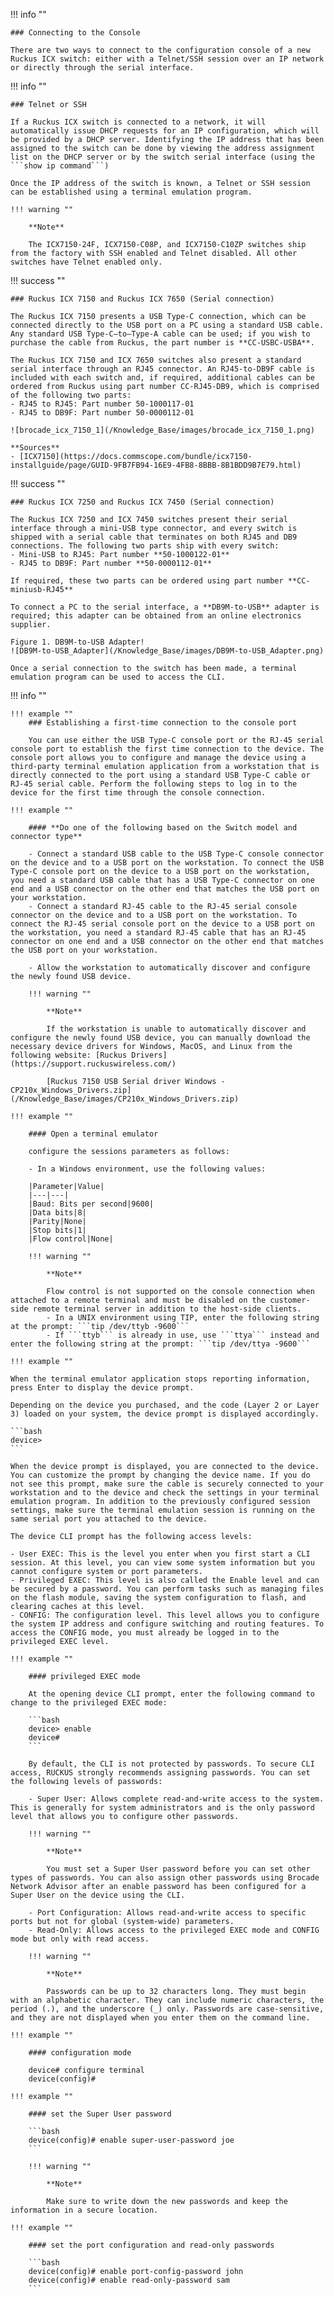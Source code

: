 !!! info ""

    ### Connecting to the Console

    There are two ways to connect to the configuration console of a new Ruckus ICX switch: either with a Telnet/SSH session over an IP network or directly through the serial interface.

!!! info ""

    ### Telnet or SSH

    If a Ruckus ICX switch is connected to a network, it will automatically issue DHCP requests for an IP configuration, which will be provided by a DHCP server. Identifying the IP address that has been assigned to the switch can be done by viewing the address assignment list on the DHCP server or by the switch serial interface (using the ```show ip command```)

    Once the IP address of the switch is known, a Telnet or SSH session can be established using a terminal emulation program.

    !!! warning ""

        **Note**

        The ICX7150-24F, ICX7150-C08P, and ICX7150-C10ZP switches ship from the factory with SSH enabled and Telnet disabled. All other switches have Telnet enabled only.

!!! success ""

    ### Ruckus ICX 7150 and Ruckus ICX 7650 (Serial connection)

    The Ruckus ICX 7150 presents a USB Type-C connection, which can be connected directly to the USB port on a PC using a standard USB cable. Any standard USB Type-C–to–Type-A cable can be used; if you wish to purchase the cable from Ruckus, the part number is **CC-USBC-USBA**.

    The Ruckus ICX 7150 and ICX 7650 switches also present a standard serial interface through an RJ45 connector. An RJ45-to-DB9F cable is included with each switch and, if required, additional cables can be ordered from Ruckus using part number CC-RJ45-DB9, which is comprised of the following two parts:
    - RJ45 to RJ45: Part number 50-1000117-01
    - RJ45 to DB9F: Part number 50-0000112-01

    ![brocade_icx_7150_1](/Knowledge_Base/images/brocade_icx_7150_1.png)

    **Sources**
    - [ICX7150](https://docs.commscope.com/bundle/icx7150-installguide/page/GUID-9FB7FB94-16E9-4FB8-8BBB-8B1BDD9B7E79.html)

!!! success ""

    ### Ruckus ICX 7250 and Ruckus ICX 7450 (Serial connection)

    The Ruckus ICX 7250 and ICX 7450 switches present their serial interface through a mini-USB type connector, and every switch is shipped with a serial cable that terminates on both RJ45 and DB9 connections. The following two parts ship with every switch:
    - Mini-USB to RJ45: Part number **50-1000122-01**
    - RJ45 to DB9F: Part number **50-0000112-01**

    If required, these two parts can be ordered using part number **CC-miniusb-RJ45**

    To connect a PC to the serial interface, a **DB9M-to-USB** adapter is required; this adapter can be obtained from an online electronics supplier.

    Figure 1. DB9M-to-USB Adapter!
    ![DB9M-to-USB_Adapter](/Knowledge_Base/images/DB9M-to-USB_Adapter.png)

    Once a serial connection to the switch has been made, a terminal emulation program can be used to access the CLI.

!!! info ""

    !!! example ""
        ### Establishing a first-time connection to the console port

        You can use either the USB Type-C console port or the RJ-45 serial console port to establish the first time connection to the device. The console port allows you to configure and manage the device using a third-party terminal emulation application from a workstation that is directly connected to the port using a standard USB Type-C cable or RJ-45 serial cable. Perform the following steps to log in to the device for the first time through the console connection.

    !!! example ""
        
        #### **Do one of the following based on the Switch model and connector type**

        - Connect a standard USB cable to the USB Type-C console connector on the device and to a USB port on the workstation. To connect the USB Type-C console port on the device to a USB port on the workstation, you need a standard USB cable that has a USB Type-C connector on one end and a USB connector on the other end that matches the USB port on your workstation.
        - Connect a standard RJ-45 cable to the RJ-45 serial console connector on the device and to a USB port on the workstation. To connect the RJ-45 serial console port on the device to a USB port on the workstation, you need a standard RJ-45 cable that has an RJ-45 connector on one end and a USB connector on the other end that matches the USB port on your workstation.

        - Allow the workstation to automatically discover and configure the newly found USB device.

        !!! warning ""
            
            **Note**
            
            If the workstation is unable to automatically discover and configure the newly found USB device, you can manually download the necessary device drivers for Windows, MacOS, and Linux from the following website: [Ruckus Drivers](https://support.ruckuswireless.com/)

            [Ruckus 7150 USB Serial driver Windows - CP210x_Windows_Drivers.zip](/Knowledge_Base/images/CP210x_Windows_Drivers.zip)

    !!! example ""
        
        #### Open a terminal emulator
        
        configure the sessions parameters as follows:

        - In a Windows environment, use the following values:

        |Parameter|Value|
        |---|---|
        |Baud: Bits per second|9600|
        |Data bits|8|
        |Parity|None|
        |Stop bits|1|
        |Flow control|None|

        !!! warning ""
            
            **Note**
            
            Flow control is not supported on the console connection when attached to a remote terminal and must be disabled on the customer-side remote terminal server in addition to the host-side clients.
            - In a UNIX environment using TIP, enter the following string at the prompt: ```tip /dev/ttyb -9600```
            - If ```ttyb``` is already in use, use ```ttya``` instead and enter the following string at the prompt: ```tip /dev/ttya -9600```

    !!! example ""

    When the terminal emulator application stops reporting information, press Enter to display the device prompt.

    Depending on the device you purchased, and the code (Layer 2 or Layer 3) loaded on your system, the device prompt is displayed accordingly.

    ```bash
    device>
    ```

    When the device prompt is displayed, you are connected to the device. You can customize the prompt by changing the device name. If you do not see this prompt, make sure the cable is securely connected to your workstation and to the device and check the settings in your terminal emulation program. In addition to the previously configured session settings, make sure the terminal emulation session is running on the same serial port you attached to the device.

    The device CLI prompt has the following access levels:

    - User EXEC: This is the level you enter when you first start a CLI session. At this level, you can view some system information but you cannot configure system or port parameters.
    - Privileged EXEC: This level is also called the Enable level and can be secured by a password. You can perform tasks such as managing files on the flash module, saving the system configuration to flash, and clearing caches at this level.
    - CONFIG: The configuration level. This level allows you to configure the system IP address and configure switching and routing features. To access the CONFIG mode, you must already be logged in to the privileged EXEC level.

    !!! example "" 
    
        #### privileged EXEC mode
        
        At the opening device CLI prompt, enter the following command to change to the privileged EXEC mode:

        ```bash
        device> enable
        device# 
        ```

        By default, the CLI is not protected by passwords. To secure CLI access, RUCKUS strongly recommends assigning passwords. You can set the following levels of passwords:

        - Super User: Allows complete read-and-write access to the system. This is generally for system administrators and is the only password level that allows you to configure other passwords.

        !!! warning ""
        
            **Note**
            
            You must set a Super User password before you can set other types of passwords. You can also assign other passwords using Brocade Network Advisor after an enable password has been configured for a Super User on the device using the CLI.

        - Port Configuration: Allows read-and-write access to specific ports but not for global (system-wide) parameters.
        - Read-Only: Allows access to the privileged EXEC mode and CONFIG mode but only with read access.

        !!! warning ""
        
            **Note**

            Passwords can be up to 32 characters long. They must begin with an alphabetic character. They can include numeric characters, the period (.), and the underscore (_) only. Passwords are case-sensitive, and they are not displayed when you enter them on the command line.

    !!! example ""

        #### configuration mode

        device# configure terminal
        device(config)#

    !!! example ""

        #### set the Super User password

        ```bash
        device(config)# enable super-user-password joe
        ```

        !!! warning ""

            **Note**

            Make sure to write down the new passwords and keep the information in a secure location.

    !!! example ""

        #### set the port configuration and read-only passwords

        ```bash
        device(config)# enable port-config-password john
        device(config)# enable read-only-password sam
        ```
